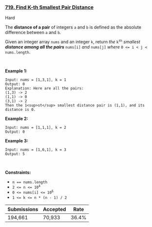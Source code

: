 ### [719. Find K-th Smallest Pair Distance](https://leetcode.com/problems/find-k-th-smallest-pair-distance/)

Hard

The __distance of a pair__ of integers `` a `` and `` b `` is defined as the absolute difference between `` a `` and `` b ``.

Given an integer array `` nums `` and an integer `` k ``, return _the_ <code>k<sup>th</sup></code> _smallest __distance among all the pairs___ `` nums[i] `` _and_ `` nums[j] `` _where_ `` 0 <= i < j < nums.length ``.

 

<strong class="example">Example 1:</strong>

```
Input: nums = [1,3,1], k = 1
Output: 0
Explanation: Here are all the pairs:
(1,3) -> 2
(1,1) -> 0
(3,1) -> 2
Then the 1<sup>st</sup> smallest distance pair is (1,1), and its distance is 0.
```

<strong class="example">Example 2:</strong>

```
Input: nums = [1,1,1], k = 2
Output: 0
```

<strong class="example">Example 3:</strong>

```
Input: nums = [1,6,1], k = 3
Output: 5
```

 

__Constraints:__

*   `` n == nums.length ``
*   <code>2 <= n <= 10<sup>4</sup></code>
*   <code>0 <= nums[i] <= 10<sup>6</sup></code>
*   `` 1 <= k <= n * (n - 1) / 2 ``

| Submissions    | Accepted     | Rate   |
| -------------- | ------------ | ------ |
| 194,661 | 70,933 | 36.4% |